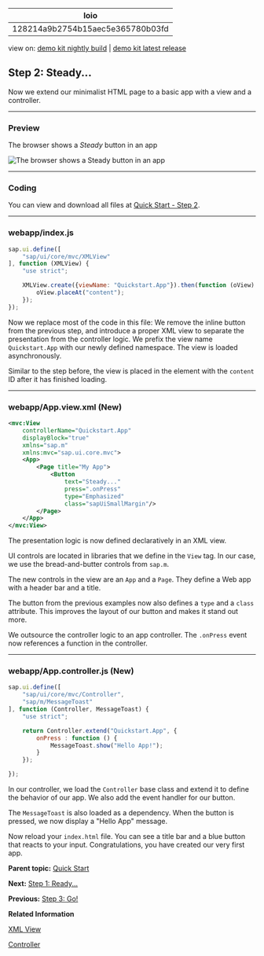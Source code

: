 <!-- loio128214a9b2754b15aec5e365780b03fd -->

| loio |
| -----|
| 128214a9b2754b15aec5e365780b03fd |

<div id="loio">

view on: [demo kit nightly build](https://openui5nightly.hana.ondemand.com/topic/128214a9b2754b15aec5e365780b03fd) | [demo kit latest release](https://sdk.openui5.org/topic/128214a9b2754b15aec5e365780b03fd)</div>

## Step 2: Steady...

Now we extend our minimalist HTML page to a basic app with a view and a controller.

***

<a name="loio128214a9b2754b15aec5e365780b03fd__section_dxj_gxh_1gb"/>

### Preview

   
  
<a name="loio128214a9b2754b15aec5e365780b03fd__fig_lx3_hxh_1gb"/>The browser shows a *Steady* button in an app

 ![](images/loio240ef5357d7f4d36955092cdaf1884a2_LowRes.png "The browser shows a Steady button in an app ") 

***

<a name="loio128214a9b2754b15aec5e365780b03fd__section_rcp_yxh_1gb"/>

### Coding

You can view and download all files at [Quick Start - Step 2](https://sdk.openui5.org/sample/sap.m.tutorial.quickstart.02/preview).

***

### webapp/index.js

```js
sap.ui.define([
	"sap/ui/core/mvc/XMLView"
], function (XMLView) {
	"use strict";

	XMLView.create({viewName: "Quickstart.App"}).then(function (oView) {
		oView.placeAt("content");
	});
});
```

Now we replace most of the code in this file: We remove the inline button from the previous step, and introduce a proper XML view to separate the presentation from the controller logic. We prefix the view name `Quickstart.App` with our newly defined namespace. The view is loaded asynchronously.

Similar to the step before, the view is placed in the element with the `content` ID after it has finished loading.

***

<a name="loio128214a9b2754b15aec5e365780b03fd__section_zgg_rl3_1gb"/>

### webapp/App.view.xml \(New\)

```xml
<mvc:View
	controllerName="Quickstart.App"
	displayBlock="true"
	xmlns="sap.m"
	xmlns:mvc="sap.ui.core.mvc">
	<App>
		<Page title="My App">
			<Button
				text="Steady..."
				press=".onPress"
				type="Emphasized"
				class="sapUiSmallMargin"/>
		</Page>
	</App>
</mvc:View>
```

The presentation logic is now defined declaratively in an XML view.

UI controls are located in libraries that we define in the `View` tag. In our case, we use the bread-and-butter controls from `sap.m`.

The new controls in the view are an `App` and a `Page`. They define a Web app with a header bar and a title.

The button from the previous examples now also defines a `type` and a `class` attribute. This improves the layout of our button and makes it stand out more.

We outsource the controller logic to an app controller. The `.onPress` event now references a function in the controller.

***

<a name="loio128214a9b2754b15aec5e365780b03fd__section_rc3_gm3_1gb"/>

### webapp/App.controller.js \(New\)

```js
sap.ui.define([
	"sap/ui/core/mvc/Controller",
	"sap/m/MessageToast"
], function (Controller, MessageToast) {
	"use strict";

	return Controller.extend("Quickstart.App", {
		onPress : function () {
			MessageToast.show("Hello App!");
		}
	});

});
```

In our controller, we load the `Controller` base class and extend it to define the behavior of our app. We also add the event handler for our button.

The `MessageToast` is also loaded as a dependency. When the button is pressed, we now display a "Hello App" message.

Now reload your `index.html` file. You can see a title bar and a blue button that reacts to your input. Congratulations, you have created our very first app.

**Parent topic:** [Quick Start](Quick_Start_592f36f.md "Unleash your OpenUI5 skills with this simple three-step tutorial. We start with a simple &quot;Hello World&quot; example, and convert it to a minimalist two-page app.")

**Next:** [Step 1: Ready...](Step_1_Ready_851bde4.md "Let's get you ready for your journey! We bootstrap OpenUI5 in an HTML page and implement a simple &quot;Hello World&quot; example.")

**Previous:** [Step 3: Go!](Step_3_Go_073d107.md "Finally, we add a second page to our app showcasing some of the key OpenUI5 concepts.")

**Related Information**  


[XML View](XML_View_91f2928.md "The XML view type is defined in an XML file. The file name either ends with .view.xml or as an XML string. The file name and the folder structure together specify the name of the view that equals the OpenUI5 module name.")

[Controller](Controller_121b8e6.md "A controller contains methods that define how models and views interact.")

